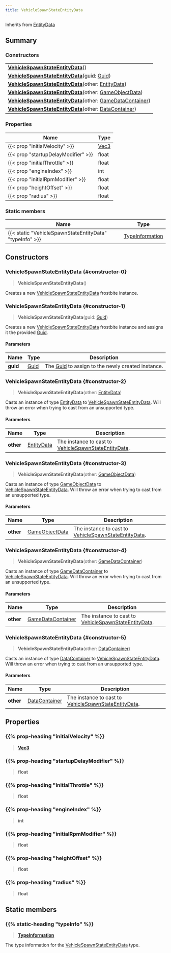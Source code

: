 ```yaml
---
title: VehicleSpawnStateEntityData
---
```


Inherits from [EntityData](/vext/ref/fb/entitydata)

## Summary

### Constructors

|  |
| --- |
| **[VehicleSpawnStateEntityData](#constructor-0)**() |
| **[VehicleSpawnStateEntityData](#constructor-1)**(guid: [Guid](/vext/ref/shared/type/guid)) |
| **[VehicleSpawnStateEntityData](#constructor-2)**(other: [EntityData](/vext/ref/fb/entitydata)) |
| **[VehicleSpawnStateEntityData](#constructor-3)**(other: [GameObjectData](/vext/ref/fb/gameobjectdata)) |
| **[VehicleSpawnStateEntityData](#constructor-4)**(other: [GameDataContainer](/vext/ref/fb/gamedatacontainer)) |
| **[VehicleSpawnStateEntityData](#constructor-5)**(other: [DataContainer](/vext/ref/shared/type/datacontainer)) |

### Properties

| Name | Type |
| ---- | ---- |
| {{< prop "initialVelocity" >}} | [Vec3](/vext/ref/shared/type/vec3) |
| {{< prop "startupDelayModifier" >}} | float |
| {{< prop "initialThrottle" >}} | float |
| {{< prop "engineIndex" >}} | int |
| {{< prop "initialRpmModifier" >}} | float |
| {{< prop "heightOffset" >}} | float |
| {{< prop "radius" >}} | float |

### Static members

| Name | Type |
| ---- | ---- |
| {{< static "VehicleSpawnStateEntityData" "typeInfo" >}} | [TypeInformation](/vext/ref/shared/type/typeinformation) |

## Constructors

### VehicleSpawnStateEntityData {#constructor-0}

> **VehicleSpawnStateEntityData**()

Creates a new [VehicleSpawnStateEntityData](/vext/ref/fb/vehiclespawnstateentitydata) frostbite instance.

### VehicleSpawnStateEntityData {#constructor-1}

> **VehicleSpawnStateEntityData**(guid: [Guid](/vext/ref/shared/type/guid))

Creates a new [VehicleSpawnStateEntityData](/vext/ref/fb/vehiclespawnstateentitydata) frostbite instance and assigns it the provided [Guid](/vext/ref/shared/type/guid).

#### Parameters

| Name | Type | Description |
| ---- | ---- | ----------- |
| **guid** | [Guid](/vext/ref/shared/type/guid) | The [Guid](/vext/ref/shared/type/guid) to assign to the newly created instance. |

### VehicleSpawnStateEntityData {#constructor-2}

> **VehicleSpawnStateEntityData**(other: [EntityData](/vext/ref/fb/entitydata))

Casts an instance of type [EntityData](/vext/ref/fb/entitydata) to [VehicleSpawnStateEntityData](/vext/ref/fb/vehiclespawnstateentitydata). Will throw an error when trying to cast from an unsupported type.

#### Parameters

| Name | Type | Description |
| ---- | ---- | ----------- |
| **other** | [EntityData](/vext/ref/fb/entitydata) | The instance to cast to [VehicleSpawnStateEntityData](/vext/ref/fb/vehiclespawnstateentitydata). |

### VehicleSpawnStateEntityData {#constructor-3}

> **VehicleSpawnStateEntityData**(other: [GameObjectData](/vext/ref/fb/gameobjectdata))

Casts an instance of type [GameObjectData](/vext/ref/fb/gameobjectdata) to [VehicleSpawnStateEntityData](/vext/ref/fb/vehiclespawnstateentitydata). Will throw an error when trying to cast from an unsupported type.

#### Parameters

| Name | Type | Description |
| ---- | ---- | ----------- |
| **other** | [GameObjectData](/vext/ref/fb/gameobjectdata) | The instance to cast to [VehicleSpawnStateEntityData](/vext/ref/fb/vehiclespawnstateentitydata). |

### VehicleSpawnStateEntityData {#constructor-4}

> **VehicleSpawnStateEntityData**(other: [GameDataContainer](/vext/ref/fb/gamedatacontainer))

Casts an instance of type [GameDataContainer](/vext/ref/fb/gamedatacontainer) to [VehicleSpawnStateEntityData](/vext/ref/fb/vehiclespawnstateentitydata). Will throw an error when trying to cast from an unsupported type.

#### Parameters

| Name | Type | Description |
| ---- | ---- | ----------- |
| **other** | [GameDataContainer](/vext/ref/fb/gamedatacontainer) | The instance to cast to [VehicleSpawnStateEntityData](/vext/ref/fb/vehiclespawnstateentitydata). |

### VehicleSpawnStateEntityData {#constructor-5}

> **VehicleSpawnStateEntityData**(other: [DataContainer](/vext/ref/shared/type/datacontainer))

Casts an instance of type [DataContainer](/vext/ref/shared/type/datacontainer) to [VehicleSpawnStateEntityData](/vext/ref/fb/vehiclespawnstateentitydata). Will throw an error when trying to cast from an unsupported type.

#### Parameters

| Name | Type | Description |
| ---- | ---- | ----------- |
| **other** | [DataContainer](/vext/ref/shared/type/datacontainer) | The instance to cast to [VehicleSpawnStateEntityData](/vext/ref/fb/vehiclespawnstateentitydata). |

## Properties

### {{% prop-heading "initialVelocity" %}}

> **[Vec3](/vext/ref/shared/type/vec3)**

### {{% prop-heading "startupDelayModifier" %}}

> **float**

### {{% prop-heading "initialThrottle" %}}

> **float**

### {{% prop-heading "engineIndex" %}}

> **int**

### {{% prop-heading "initialRpmModifier" %}}

> **float**

### {{% prop-heading "heightOffset" %}}

> **float**

### {{% prop-heading "radius" %}}

> **float**

## Static members

### {{% static-heading "typeInfo" %}}

> **[TypeInformation](/vext/ref/shared/type/typeinformation)**

The type information for the [VehicleSpawnStateEntityData](/vext/ref/fb/vehiclespawnstateentitydata) type.

